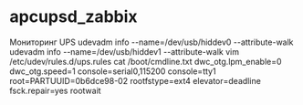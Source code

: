 # apcupsd_zabbix
Мониторинг UPS
udevadm info --name=/dev/usb/hiddev0 --attribute-walk
udevadm info --name=/dev/usb/hiddev1 --attribute-walk
vim /etc/udev/rules.d/ups.rules
cat /boot/cmdline.txt 
dwc_otg.lpm_enable=0 dwc_otg.speed=1 console=serial0,115200 console=tty1 root=PARTUUID=0b6dce98-02 rootfstype=ext4 elevator=deadline fsck.repair=yes rootwait
